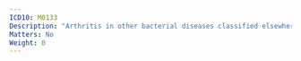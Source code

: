 ```yaml
---
ICD10: M0133
Description: "Arthritis in other bacterial diseases classified elsewhere: Forearm"
Matters: No
Weight: 0
---
```


